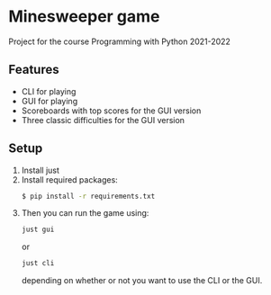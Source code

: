 # Minesweeper game

Project for the course Programming with Python 2021-2022

## Features

- CLI for playing
- GUI for playing
- Scoreboards with top scores for the GUI version
- Three classic difficulties for the GUI version

## Setup

1. Install just
2. Install required packages:
   ```bash
   $ pip install -r requirements.txt
   ```
3. Then you can run the game using:
   ```bash
   just gui
   ```
   or
   ```bash
   just cli
   ```
   depending on whether or not you want to use the CLI or the GUI.
